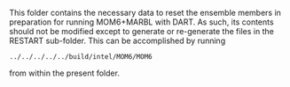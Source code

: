 This folder contains the necessary data to reset the ensemble members in preparation for running MOM6+MARBL with DART. As such, its contents should not be modified except to generate or re-generate the files in the RESTART sub-folder. This can be accomplished by running

``../../../../../build/intel/MOM6/MOM6``

from within the present folder.


